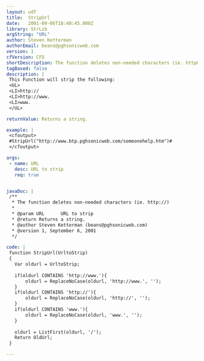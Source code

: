 ```yaml
---
layout: udf
title:  StripUrl
date:   2001-09-06T18:40:45.000Z
library: StrLib
argString: "URL"
author: Steven Ketterman
authorEmail: beans@pghsonicweb.com
version: 1
cfVersion: CF5
shortDescription: The function deletes non-needed characters (ie. http&#58;//)
tagBased: false
description: |
 This Function will strip the following:
 <UL>
 <LI>http://
 <LI>http://www.
 <LI>www.
 </UL>

returnValue: Returns a string.

example: |
 <cfoutput>
 #StripUrl("http://www.btp.pghsonicweb.com/someonehelp.htm")#
 </cfoutput>

args:
 - name: URL
   desc: URL to strip
   req: true


javaDoc: |
 /**
  * The function deletes non-needed characters (ie. http://)
  * 
  * @param URL      URL to strip 
  * @return Returns a string. 
  * @author Steven Ketterman (beans@pghsonicweb.com) 
  * @version 1, September 6, 2001 
  */

code: |
 function StripUrl(UrltoStrip)
 {
   Var oldurl = UrltoStrip;
   
   if(oldurl CONTAINS 'http://www.'){
       oldurl = ReplaceNoCase(oldurl, 'http://www.', '');
   }
   if(oldurl CONTAINS 'http://'){
       oldurl = ReplaceNoCase(oldurl, 'http://', '');
   }
   if(oldurl CONTAINS 'www.'){
       oldurl = ReplaceNoCase(oldurl, 'www.', '');
   }
   
   oldurl = ListFirst(oldurl, '/');
   Return OldUrl;
 }

---
```


